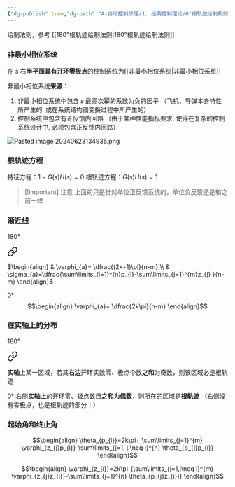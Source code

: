 ```yaml
---
{"dg-publish":true,"dg-path":"A-自动控制原理/1. 经典控制理论/0°根轨迹绘制规则.md","permalink":"/A-自动控制原理/1. 经典控制理论/0°根轨迹绘制规则/","dgPassFrontmatter":true,"noteIcon":"","created":"2024-10-15T16:41:31.000+08:00","updated":"2025-04-14T11:46:17.941+08:00"}
---
```



绘制法则，参考 [[180°根轨迹绘制法则\|180°根轨迹绘制法则]]
### 非最小相位系统
在 s 右**半平面具有开环零极点**的控制系统为[[非最小相位系统\|非最小相位系统]]

非最小相位系统**来源**：
1. 非最小相位系统中包含 𝑠 最高次幂的系数为负的因子
	（飞机、导弹本身特性所产生的, 或在系统结构图变换过程中所产生的）
2. 控制系统中包含有正反馈内回路 
	（由于某种性能指标要求, 使得在复杂的控制系统设计中, 必须包含正反馈内回路）

![Pasted image 20240623134935.png](/img/user/Functional%20files/Photo%20Resources/Pasted%20image%2020240623134935.png)
### 根轨迹方程
特征方程：$1-G(s)H(s)=0$
根轨迹方程：$G(s)H(s)=1$

>[!important] 注意
> 上面的只是针对单位正反馈系统的，单位负反馈还是和之前一样

### 渐近线

180°

<div class="transclusion internal-embed is-loaded"><a class="markdown-embed-link" href="/180/#230837" aria-label="Open link"><svg xmlns="http://www.w3.org/2000/svg" width="24" height="24" viewBox="0 0 24 24" fill="none" stroke="currentColor" stroke-width="2" stroke-linecap="round" stroke-linejoin="round" class="svg-icon lucide-link"><path d="M10 13a5 5 0 0 0 7.54.54l3-3a5 5 0 0 0-7.07-7.07l-1.72 1.71"></path><path d="M14 11a5 5 0 0 0-7.54-.54l-3 3a5 5 0 0 0 7.07 7.07l1.71-1.71"></path></svg></a><div class="markdown-embed">



$\begin{align}
 & \varphi_{a}= \dfrac{(2k+1)\pi}{n-m} \\
 & \sigma_{a}=\dfrac{\sum\limits_{i=1}^{n}p_{i}-\sum\limits_{j=1}^{m}z_{j} }{n-m}
\end{align}$

</div></div>


0°
$$\begin{align}
\varphi_{a}= \dfrac{2k\pi}{n-m}
\end{align}$$

### 在实轴上的分布

180°

<div class="transclusion internal-embed is-loaded"><a class="markdown-embed-link" href="/180/#2fb7cb" aria-label="Open link"><svg xmlns="http://www.w3.org/2000/svg" width="24" height="24" viewBox="0 0 24 24" fill="none" stroke="currentColor" stroke-width="2" stroke-linecap="round" stroke-linejoin="round" class="svg-icon lucide-link"><path d="M10 13a5 5 0 0 0 7.54.54l3-3a5 5 0 0 0-7.07-7.07l-1.72 1.71"></path><path d="M14 11a5 5 0 0 0-7.54-.54l-3 3a5 5 0 0 0 7.07 7.07l1.71-1.71"></path></svg></a><div class="markdown-embed">



**实轴**上某一区域，若其**右边**开环实数零、极点个数**之和**为奇数，则该区域必是根轨迹 

</div></div>


0°
右侧**实轴上**的开环零、极点数目**之和为偶数**，则所在的区域是**根轨迹**
（右侧没有零极点，也是根轨迹的部分！）

### 起始角和终止角

$$\begin{align}
\theta_{p_{i}}=2k\pi+ \sum\limits_{j=1}^{m} \varphi_{z_{j}p_{i}}-\sum\limits_{j=1, j \neq i}^{n} \theta_{p_{j}p_{i}}
\end{align}$$


$$\begin{align}
\varphi_{z_{i}}=2k\pi-(\sum\limits_{j=1,j\neq i}^{m} \varphi_{z_{j}z_{i}}-\sum\limits_{j=1}^{n} \theta_{p_{j}z_{i}}) 
\end{align}$$
